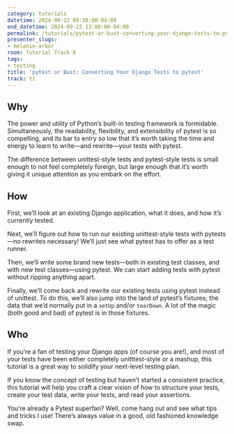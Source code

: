```yaml
---
category: tutorials
datetime: 2024-09-22 09:30:00-04:00
end_datetime: 2024-09-22 13:00:00-04:00
permalink: /tutorials/pytest-or-bust-converting-your-django-tests-to-pytest/
presenter_slugs:
- melanie-arbor
room: Tutorial Track B
tags:
- testing
title: 'pytest or Bust: Converting Your Django Tests to pytest'
track: t1
---
```


## Why

The power and utility of Python’s built-in testing framework is formidable. Simultaneously, the readability, flexibility, and extensibility of pytest is so compelling, and its bar to entry so low that it’s worth taking the time and energy to learn to write—and rewrite—your tests with pytest.

The difference between unittest-style tests and pytest-style tests is small enough to not feel completely foreign, but large enough that it’s worth giving it unique attention as you embark on the effort.

## How

First, we’ll look at an existing Django application, what it does, and how it’s currently tested.

Next, we’ll figure out how to run our existing unittest-style tests with pytests—no rewrites necessary! We’ll just see what pytest has to offer as a test runner. 

Then, we’ll write some brand new tests—both in existing test classes, and with new test classes—using pytest. We can start adding tests with pytest without ripping anything apart.

Finally, we’ll come back and rewrite our existing tests using pytest instead of unittest. To do this, we’ll also jump into the land of pytest’s fixtures; the data that we’d normally put in a `setUp` and/or `tearDown`. A lot of the magic (both good and bad) of pytest is in those fixtures.

## Who

If you’re a fan of testing your Django apps (of course you are!), and most of your tests have been either completely unitttest-style or a mashup, this tutorial is a great way to solidify your next-level testing plan.

If you know the concept of testing but haven’t started a consistent practice, this tutorial will help you craft a clear vision of how to structure your tests, create your test data, write your tests, and read your assertions. 

You’re already a Pytest superfan? Well, come hang out and see what tips and tricks I use! There’s always value in a good, old fashioned knowledge swap.